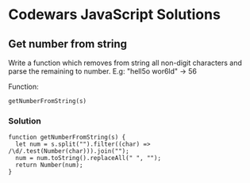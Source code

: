# Codewars JavaScript Solutions

## Get number from string

Write a function which removes from string all non-digit characters and parse the remaining to number. E.g: "hell5o wor6ld" -> 56

Function:

```
getNumberFromString(s)
```

### Solution

```
function getNumberFromString(s) {
  let num = s.split("").filter((char) => /\d/.test(Number(char))).join("");
  num = num.toString().replaceAll(" ", "");
  return Number(num);
}
```
